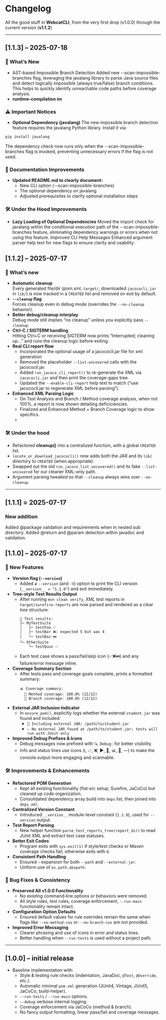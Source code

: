 # Changelog

All the good stuff in **WebcatCLI**, from the very first drop (v1.0.0) through the current version (**v1.1.2**)

---

## [1.1.3] – 2025-07-18

### 🎉 What’s New
- AST-based Impossible Branch Detection
    Added new --scan-impossible-branches flag, leveraging the javalang library to parse Java source files and detect logically impossible (always true/false) branch conditions. This helps to quickly identify unreachable code paths before coverage analysis.
- **runtime-compilation im**

### ⚠️ Important Notices
- **Optional Dependency (javalang)**
    The new impossible branch detection feature requires the javalang Python library. Install it via:
```bash
pip install javalang
```
The dependency check now runs only when the --scan-impossible-branches flag is invoked, preventing unnecessary errors if the flag is not used.

### 📖 Documentation Improvements
- **Updated README.md to clearly document:**
    - New CLI option (--scan-impossible-branches)
    - The optional dependency on javalang
    - Adjusted prerequisites to clarify optional installation steps

### 🛠 Under the Hood Improvements
- **Lazy Loading of Optional Dependencies**
    Moved the import check for javalang within the conditional execution path of the --scan-impossible-branches feature, eliminating dependency warnings or errors when not using this feature.
    Improved CLI Help Messages
    Enhanced argument parser help text for new flags to ensure clarity and usability.


## [1.1.2] – 2025-07-17

### 🎉 What’s new

- **Automatic cleanup**  
  Every generated file/dir (pom.xml, `target/`, downloaded `jacococli.jar` in `lib/`) is now tracked in a `CREATED` list and removed on exit by default.
- **`--cleanup` flag**  
  Forces cleanup even in debug mode (overrides the `--no-cleanup` behavior).
- **Better debug/cleanup interplay**  
  Debug mode still implies “no cleanup” unless you explicitly pass `--cleanup`.
- **Ctrl-C / SIGTERM handling**  
  Hitting Ctrl+C or receiving SIGTERM now prints “Interrupted; cleaning up…” and runs the cleanup logic before exiting.
- **Real CLI report flow**  
  - Incorporated the optional usage of a jacococli.jar file for xml generation
  - Removed the placeholder `--list-uncovered` calls with the jacococli.jar.  
  - Added `run_jacoco_cli_report()` to re-generate the XML via `jacococli.jar` and then print the coverage-gaps tree.  
  - Updated the `--enable-cli-report` help text to match (“use jacococli.jar to regenerate XML before parsing”).
- **Enhanced XML Parsing Logic**
  - On Test Analysis and Branch / Method coverage analysis, when not 100%, a report is now shown detailing deficiciencies.
  - Finalized and Enhanced Method + Branch Coverage logic to show specifics.
  - 

### 🛠 Under the hood

- Refactored **cleanup()** into a centralized function, with a global `CREATED` list.  
- `locate_or_download_jacococli()` now adds both the JAR and its `lib/` directory to `CREATED` (when appropriate).  
- Swapped out the old `run_jacoco_list_uncovered()` and its fake `--list-uncovered` for our cleaner XML-only path.  
- Argument parsing tweaked so that `--cleanup` always wins over `--no-cleanup`.

---

## [1.1.1] = 2025-07-17

### New addition

Added @package validation and requirements when in nested sub directory. 
Added @return and @param detection within javadoc and validation. 

## [1.1.0] – 2025-07-17

### 🚀 New Features

- **Version flag (`--version`)**  
  - Added a `--version` (and `-V`) option to print the CLI version (`__version__ = "1.1.0"`) and exit immediately.  
- **Tree-style Test Results Output**  
  - After running `mvn clean verify`, XML test reports in `target/surefire-reports` are now parsed and rendered as a clear *tree* structure:  
    ```
    🧪 Test results:
    ├─ MyTestSuite
    │   ├─ testFoo ✅
    │   ├─ testBar ❌: expected 5 but was 4
    │   └─ testBaz ⏭️
    └─ OtherSuite
        └─ testQuux ✅
    ```
  - Each test case shows a pass/fail/skip icon (✅❌⏭️) and any failure/error message inline.
- **Coverage Summary Section**  
  - After tests pass and coverage goals complete, prints a formatted summary:
    ```
    📊 Coverage summary:
      🧩 Method coverage: 100.0% (22/22)
      🍃 Branch coverage: 100.0% (12/12)
    ```
- **External JAR Inclusion Indicator**  
  - In `ensure_pom()`, explicitly logs whether the external `student.jar` was found and included:
    - `🔗 Including external JAR: /path/to/student.jar`
    - `— No external JAR found at /path/to/student.jar; tests will run with JUnit only`
- **Improved Debug Prefixes & Icons**  
  - Debug messages now prefixed with `🔍 Debug:` for better visibility.  
  - Info and status lines use icons (ℹ️, ✅, ❌, ▶️, 🧪, 📊, 🔗, —) to make the console output more engaging and scannable.

### 🛠 Improvements & Enhancements

- **Refactored POM Generation**  
  - Kept all existing functionality (flat‐src setup, Surefire, JaCoCo) but cleaned up code organization.  
  - Consolidated dependency array build into `deps` list, then joined into `deps_xml`.  
- **Centralized Version Constant**  
  - Introduced `__version__` module-level constant (`1.1.0`), used for `--version` output.
- **Test Report Parsing**  
  - New helper function `parse_test_reports_tree(report_dir)` to read JUnit XML and extract test case statuses.
- **Better Exit Codes**  
  - Program exits with `sys.exit(1)` if style/test checks or Maven coverage checks fail; otherwise exits with `0`.
- **Consistent Path Handling**  
  - Ensured `~` expansion for both `--path` and `--external-jar`.  
  - Uniform use of `os.path.abspath`.

### 🐛 Bug Fixes & Consistency

- **Preserved All v1.0.0 Functionality**  
  - No existing command‐line options or behaviors were removed.  
  - All style rules, test rules, coverage enforcement, `--run-main` functionality remain intact.
- **Configuration Option Defaults**  
  - Ensured default values for rule overrides remain the same when flags like `--no-method-cov` or `--no-branch-cov` are not provided.
- **Improved Error Messaging**  
  - Clearer phrasing and use of icons in error and status lines.  
  - Better handling when `--run-tests` is used without a project path.

---

## [1.0.0] – initial release

- Baseline implementation with:
  - Style & testing rule checks (indentation, JavaDoc, `@Test`, `@Override`, etc.).
  - Automatic minimal `pom.xml` generation (JUnit4, Vintage, JUnit5, JaCoCo, build-helper).
  - `--run-tests` / `--run-main` options.
  - `--debug` verbose internal logging.
  - Coverage enforcement via JaCoCo (method & branch).
  - No fancy output formatting; linear pass/fail and coverage messages.

